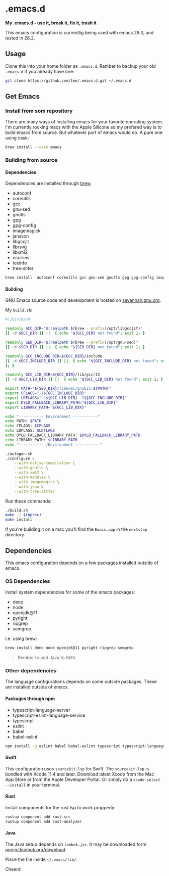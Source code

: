 # .emacs.d

**My .emacs.d - use it, break it, fix it, trash it**

This emacs configuration is currentlig being used with emacs 29.0, and tested in 28.2.


## Usage

Clone this into your home folder as `.emacs.d`. Rember to backup your old `.emacs.d` if you already have one:

```bash
git clone https://github.com/tmn/.emacs.d.git ~/.emacs.d
```


## Get Emacs

### Install from som repository

There are many ways of installing emacs for your favorite operating system. I'm currently rocking macs with the Apple Silicone so my prefered way is to build emacs from source. But whatever port of emacs would do. A pure one using cask:

```bash
brew install --cask emacs
```

### Building from source

#### Dependencies

Dependencies are installed through [brew](https://brew.sh/).

* autoconf
* coreutils
* gcc
* gnu-sed
* gnutls
* gpg
* gpg-config
* imagemagick
* jansson
* libgccjit
* librsvg
* libxml2
* ncurses
* texinfo
* tree-sitter


```sh
brew install  autoconf coreutils gcc gnu-sed gnutls gpg gpg-config imagemagick jansson libgccjit librsvg libxml2 ncurses texinfo tree-sitter
```

#### Building

GNU Emacs source code and development is hosted on [savannah.gnu.org](https://savannah.gnu.org/projects/emacs/).

My `build.sh`:

```bash
#!/bin/bash

readonly GCC_DIR="$(realpath $(brew --prefix)/opt/libgccjit)"
[[ -d $GCC_DIR ]] ||  { echo "${GCC_DIR} not found"; exit 1; }

readonly SED_DIR="$(realpath $(brew --prefix)/opt/gnu-sed)"
[[ -d $SED_DIR ]] ||  { echo "${SED_DIR} not found"; exit 1; }

readonly GCC_INCLUDE_DIR=${GCC_DIR}/include
[[ -d $GCC_INCLUDE_DIR ]] ||  { echo "${GCC_INCLUDE_DIR} not found"; exit
1; }

readonly GCC_LIB_DIR=${GCC_DIR}/lib/gcc/13
[[ -d $GCC_LIB_DIR ]] ||  { echo "${GCC_LIB_DIR} not found"; exit 1; }

export PATH="${SED_DIR}/libexec/gnubin:${PATH}"
export CFLAGS="-I${GCC_INCLUDE_DIR}"
export LDFLAGS="-L${GCC_LIB_DIR} -I${GCC_INCLUDE_DIR}"
export DYLD_FALLBACK_LIBRARY_PATH="${GCC_LIB_DIR}"
export LIBRARY_PATH="${GCC_LIB_DIR}"

echo "----------- Environment -----------"
echo PATH: $PATH
echo CFLAGS: $CFLAGS
echo LDFLAGS: $LDFLAGS
echo DYLD_FALLBACK_LIBRARY_PATH: $DYLD_FALLBACK_LIBRARY_PATH
echo LIBRARY_PATH: $LIBRARY_PATH
echo "----------- /Environment -----------"

./autogen.sh
./configure \
    --with-native-compilation \
    --with-gnutls \
    --with-xml2 \
    --with-modules \
    --with-imagemagick \
    --with-json \
    --with-tree-sitter
```

Run these commands:

```sh
./build.sh
make -j $(nproc)
make install
```

If you're building it on a mac you'll find the `Emacs.app` in the `nextstep` directory.


## Dependencies

This emacs configuration depends on a few packages installed outside of emacs.


### OS Dependencies

Install system dependencies for some of the emacs packages:

* deno
* node
* openjdk@11
* pyright
* ripgrep
* semgrep

I.e. using brew:

```sh
brew install deno node openjdk@11 pyright ripgrep semgrep
```

> Rember to add Java to `PATH`.


### Other dependencies

The language configurations depends on some outside packages. These are installed outside of emacs.

#### Packages through npm

* typescript-language-server
* typescript-eslint-language-service
* typescript
* eslint
* babel
* babel-eslint


```bash
npm install -g eslint babel babel-eslint typescript typescript-language-server typescript-eslint-language-service
```


#### Swift

This configuration uses `sourcekit-lsp` for Swift. The `sourcekit-lsp` is bundled with Xcode 11.4 and later. Download latest Xcode from the Mac App Store or from the Apple Developer Portal. Or simply do a `xcode-select --install` in your terminal.


#### Rust

Install components for the rust lsp to work propperly:

```sh
rustup component add rust-src
rustup component add rust-analyzer
```


#### Java

The Java setup depends on `lombok.jar`. It may be downloaded form [projectlombok.org/download](https://projectlombok.org/download).

Place the file inside `~/.emacs/lib/`.


Cheers!
